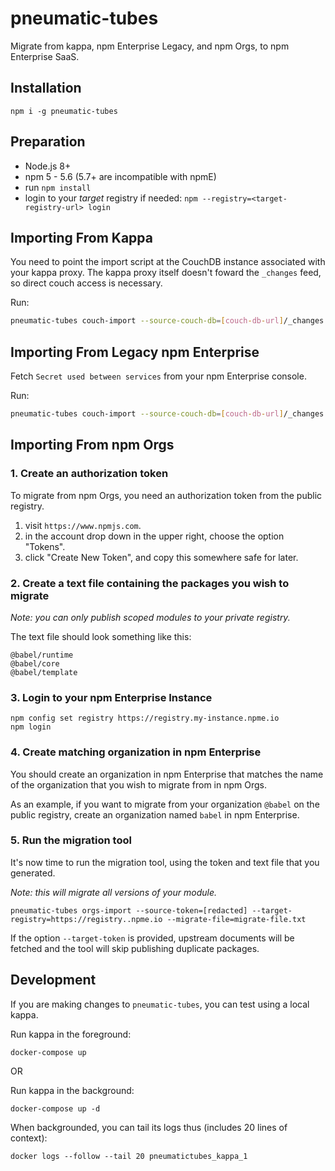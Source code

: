 # pneumatic-tubes

Migrate from kappa, npm Enterprise Legacy, and npm Orgs, to npm Enterprise SaaS.

## Installation

```
npm i -g pneumatic-tubes
```

## Preparation

- Node.js 8+
- npm 5 - 5.6 (5.7+ are incompatible with npmE)
- run `npm install`
- login to your _target_ registry if needed: `npm --registry=<target-registry-url> login`

## Importing From Kappa

You need to point the import script at the CouchDB instance associated with your kappa proxy. The kappa proxy itself doesn't foward the `_changes` feed, so direct couch access is necessary.

Run:

```bash
pneumatic-tubes couch-import --source-couch-db=[couch-db-url]/_changes --target-registry=[target-registry-url]
```

## Importing From Legacy npm Enterprise

Fetch `Secret used between services` from your npm Enterprise console.

Run:

```bash
pneumatic-tubes couch-import --source-couch-db=[couch-db-url]/_changes --target-registry=[target-registry-url] --shared-fetch-secret=[password-from-console]
```

## Importing From npm Orgs

### 1. Create an authorization token

To migrate from npm Orgs, you need an authorization token from the public
registry.

1. visit `https://www.npmjs.com`.
2. in the account drop down in the upper right, choose the option "Tokens".
3. click "Create New Token", and copy this somewhere safe for later.

### 2. Create a text file containing the packages you wish to migrate

_Note: you can only publish scoped modules to your private registry._

The text file should look something like this:

```
@babel/runtime
@babel/core
@babel/template
```

### 3. Login to your npm Enterprise Instance

```
npm config set registry https://registry.my-instance.npme.io
npm login
```

### 4. Create matching organization in npm Enterprise

You should create an organization in npm Enterprise that matches the name of
the organization that you wish to migrate from in npm Orgs.

As an example, if you want to migrate from your organization `@babel` on the
public registry, create an organization named `babel` in npm Enterprise.

### 5. Run the migration tool

It's now time to run the migration tool, using the token and text file that
you generated.

_Note: this will migrate all versions of your module._

```
pneumatic-tubes orgs-import --source-token=[redacted] --target-registry=https://registry..npme.io --migrate-file=migrate-file.txt
```

If the option  `--target-token` is provided, upstream documents will be fetched and
the tool will skip publishing duplicate packages.

## Development

If you are making changes to `pneumatic-tubes`, you can test using a local kappa.

Run kappa in the foreground:
```shell
docker-compose up
```

OR

Run kappa in the background:
```shell
docker-compose up -d
```

When backgrounded, you can tail its logs thus (includes 20 lines of context):
```shell
docker logs --follow --tail 20 pneumatictubes_kappa_1
```
